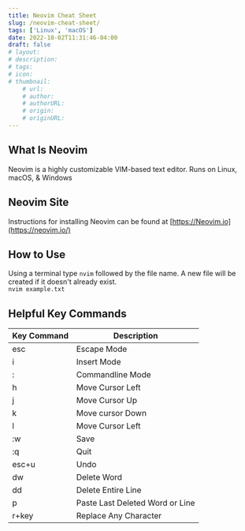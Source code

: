 ```yaml
---
title: Neovim Cheat Sheet
slug: /neovim-cheat-sheet/
tags: ['Linux', 'macOS']
date: 2022-10-02T11:31:46-04:00
draft: false
# layout: 
# description: 
# tags: 
# icon: 
# thumbnail: 
    # url: 
    # author: 
    # authorURL: 
    # origin: 
    # originURL: 
---
```


## What Is Neovim
Neovim is a highly customizable VIM-based text editor. Runs on Linux, macOS, & Windows

## Neovim Site
Instructions for installing Neovim can be found at [https://Neovim.io](https://neovim.io/)

## How to Use
Using a terminal type `nvim` followed by the file name. A new file will be created if it doesn't already exist.  
`nvim example.txt`  

## Helpful Key Commands

| Key Command  | Description   |
|---|---|
| esc  | Escape Mode  |
| i  | Insert Mode  |
| :  | Commandline Mode  |
| h  | Move Cursor Left  |
| j  | Move Cursor Up  |
| k  | Move cursor Down  |
| l  | Move Cursor Left  |
| :w  | Save  |
| :q  | Quit  |
| esc+u | Undo  |
| dw  | Delete Word  |
| dd  | Delete Entire Line  |
| p  | Paste Last Deleted Word or Line  |
| r+key  | Replace Any Character   |
